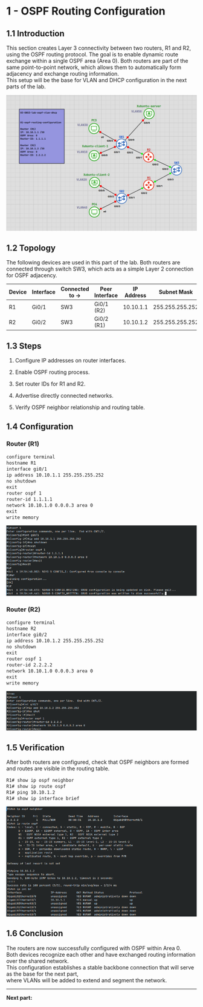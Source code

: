 
# **1 - OSPF Routing Configuration**

## **1.1 Introduction**  

This section creates Layer 3 connectivity between two routers, R1 and R2, using the OSPF routing protocol. The goal is to enable dynamic route exchange within a single OSPF area (Area 0). Both routers are part of the same point-to-point network, which allows them to automatically form adjacency and exchange routing information.  
This setup will be the base for VLAN and DHCP configuration in the next parts of the lab.

![TOPOLOGY-map-1](images/Pasted%20image%2020251007014838.png)

## **1.2 Topology**  

The following devices are used in this part of the lab. Both routers are connected through switch SW3, which acts as a simple Layer 2 connection for OSPF adjacency.

| Device | Interface | Connected to → | Peer Interface | IP Address | Subnet Mask     | Gateway |
| ------ | --------- | -------------- | -------------- | ---------- | --------------- | ------- |
| R1     | Gi0/1     | SW3            | Gi0/1 (R2)     | 10.10.1.1  | 255.255.255.252 | -       |
| R2     | Gi0/2     | SW3            | Gi0/2 (R1)     | 10.10.1.2  | 255.255.255.252 | -       |


## **1.3 Steps**

1. Configure IP addresses on router interfaces.
    
2. Enable OSPF routing process.
    
3. Set router IDs for R1 and R2.
    
4. Advertise directly connected networks.
    
5. Verify OSPF neighbor relationship and routing table.
    

## **1.4 Configuration**

### **Router (R1)**

```
configure terminal
hostname R1
interface gi0/1
ip address 10.10.1.1 255.255.255.252
no shutdown
exit
router ospf 1
router-id 1.1.1.1
network 10.10.1.0 0.0.0.3 area 0
exit
write memory
```
![OSPF-R1](images/Pasted%20image%2020251006215506.png)

### **Router (R2)**

```
configure terminal
hostname R2
interface gi0/2
ip address 10.10.1.2 255.255.255.252
no shutdown
exit
router ospf 1
router-id 2.2.2.2
network 10.10.1.0 0.0.0.3 area 0
exit
write memory
```
![OSPF-R2](images/Pasted%20image%2020251006215625.png)

## **1.5 Verification**  

After both routers are configured, check that OSPF neighbors are formed and routes are visible in the routing table.

```
R1# show ip ospf neighbor
R1# show ip route ospf
R1# ping 10.10.1.2
R1# show ip interface brief
```
![VERIFY](images/Pasted%20image%2020251006220215.png)

## **1.6 Conclusion** 

The routers are now successfully configured with OSPF within Area 0.  
Both devices recognize each other and have exchanged routing information over the shared network.  
This configuration establishes a stable backbone connection that will serve as the base for the next part,  
where VLANs will be added to extend and segment the network.

---

**Next part:**